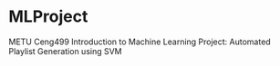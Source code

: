 # MLProject
METU Ceng499 Introduction to Machine Learning Project: 
Automated Playlist Generation using SVM
